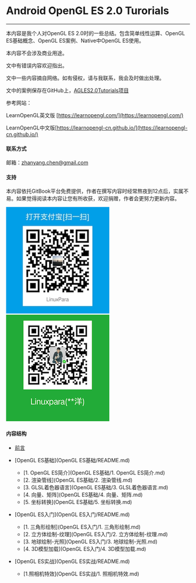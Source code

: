 # Android OpenGL ES 2.0 Turorials

---

本内容是我个人对OpenGL ES 2.0时的一些总结。包含简单线性运算、OpenGL ES基础概念、OpenGL ES案例、Native中OpenGL ES使用。

本内容不会涉及商业用途。

文中有错误内容欢迎指出。

文中一些内容摘自网络。如有侵权，请与我联系，我会及时做出处理。

文中的案例保存在GitHub上，[AGLES2.0Tutorials项目](https://github.com/LinuxparaChen/AGLES2.0Tutorials)

参考网站：

LearnOpenGL英文版 [https://learnopengl.com/](https://learnopengl.com/)

LearnOpenGL中文版[https://learnopengl-cn.github.io/](https://learnopengl-cn.github.io/)

#### 联系方式

邮箱：zhanyang.chen@gmail.com

#### 支持

本内容依托GitBook平台免费提供，作者在撰写内容时经常熬夜到12点后，实属不易。如果觉得阅读本内容让您有所收获，欢迎捐赠，作者会更努力更新内容。

![](/assets/支付宝收款码.jpg)                   ![](/assets/微信收款码.png)

#### 内容结构

* [前言](README.md)

* [OpenGL ES基础](OpenGL ES基础/README.md)

  * [1. OpenGL ES简介](OpenGL ES基础/1. OpenGL ES简介.md)
  * [2. 渲染管线](OpenGL ES基础/2. 渲染管线.md)
  * [3. GLSL着色器语言](OpenGL ES基础/3. GLSL着色器语言.md)
  * [4. 向量、矩阵](OpenGL ES基础/4. 向量、矩阵.md)
  * [5. 坐标转换](OpenGL ES基础/5. 坐标转换.md)

* [OpenGL ES入门](OpenGL ES入门/README.md)

  * [1. 三角形绘制](OpenGL ES入门/1. 三角形绘制.md)
  * [2. 立方体绘制-纹理](OpenGL ES入门/2. 立方体绘制-纹理.md)
  * [3. 地球绘制-光照](OpenGL ES入门/3. 地球绘制-光照.md)
  * [4. 3D模型加载](OpenGL ES入门/4. 3D模型加载.md)
  <!-- * [5. 3D模型-阴影](5. 3D模型-阴影.md)
  * [6. 混合、雾、背面裁剪](6. 混合、雾、背面裁剪.md)
  * [7. ETC压缩纹理动画](7. ETC压缩纹理动画.md)-->
  
* [OpenGL ES实战](OpenGL ES实战/README.md)
  
  * [1.照相机特效](OpenGL ES实战/1. 照相机特效.md)  





